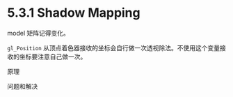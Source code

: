 # 5.3.1 Shadow Mapping

model 矩阵记得变化。

`gl_Position` 从顶点着色器接收的坐标会自行做一次透视除法。不使用这个变量接收的坐标要注意自己做一次。

原理

问题和解决

